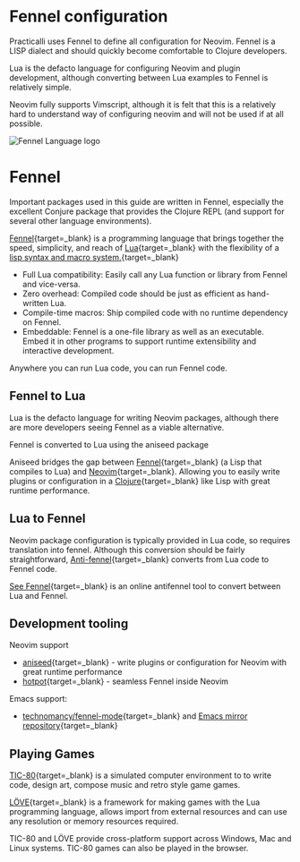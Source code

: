 # Fennel configuration

Practicalli uses Fennel to define all configuration for Neovim.  Fennel is a LISP dialect and should quickly become comfortable to Clojure developers.

Lua is the defacto language for configuring Neovim and plugin development, although converting between Lua examples to Fennel is relatively simple.

Neovim fully supports Vimscript, although it is felt that this is a relatively hard to understand way of configuring neovim and will not be used if at all possible.

![Fennel Language logo](https://fennel-lang.org/logo.svg)


# Fennel

Important packages used in this guide are written in Fennel, especially the excellent Conjure package that provides the Clojure REPL (and support for several other language environments).

[Fennel](https://fennel-lang.org/){target=_blank} is a programming language that brings together the speed, simplicity, and reach of [Lua](https://www.lua.org/){target=_blank} with the flexibility of a [lisp syntax and macro system.](https://en.wikipedia.org/wiki/Lisp_(programming_language)){target=_blank}

* Full Lua compatibility: Easily call any Lua function or library from Fennel and vice-versa.
* Zero overhead: Compiled code should be just as efficient as hand-written Lua.
* Compile-time macros: Ship compiled code with no runtime dependency on Fennel.
* Embeddable: Fennel is a one-file library as well as an executable. Embed it in other programs to support runtime extensibility and interactive development.

Anywhere you can run Lua code, you can run Fennel code.


## Fennel to Lua

Lua is the defacto language for writing Neovim packages, although there are more developers seeing Fennel as a viable alternative.

Fennel is converted to Lua using the aniseed package

Aniseed bridges the gap between [Fennel](https://fennel-lang.org/){target=_blank} (a Lisp that compiles to Lua) and [Neovim](https://neovim.io/){target=_blank}. Allowing you to easily write plugins or configuration in a [Clojure](https://clojure.org/){target=_blank} like Lisp with great runtime performance.


## Lua to Fennel

Neovim package configuration is typically provided in Lua code, so requires translation into fennel.  Although this conversion should be fairly straightforward, [Anti-fennel](https://git.sr.ht/~technomancy/antifennel){target=_blank} converts from Lua code to Fennel code.

[See Fennel](https://fennel-lang.org/see){target=_blank} is an online antifennel tool to convert between Lua and Fennel.


## Development tooling

Neovim support

* [aniseed](https://github.com/Olical/aniseed){target=_blank} - write plugins or configuration for Neovim with great runtime performance
* [hotpot](https://github.com/rktjmp/hotpot.nvim){target=_blank} - seamless Fennel inside Neovim

Emacs support:

* [technomancy/fennel-mode](https://git.sr.ht/~technomancy/fennel-mode){target=_blank} and [Emacs mirror repository](https://github.com/emacsmirror/fennel-mode){target=_blank}


## Playing Games

[TIC-80](https://tic80.com/){target=_blank} is a simulated computer environment to to write code, design art, compose music and retro style game games.

[LÖVE](https://love2d.org/){target=_blank} is a framework for making games with the Lua programming language, allows import from external resources and can use any resolution or memory resources required.

TIC-80 and LÖVE provide cross-platform support across Windows, Mac and Linux systems. TIC-80 games can also be played in the browser.
